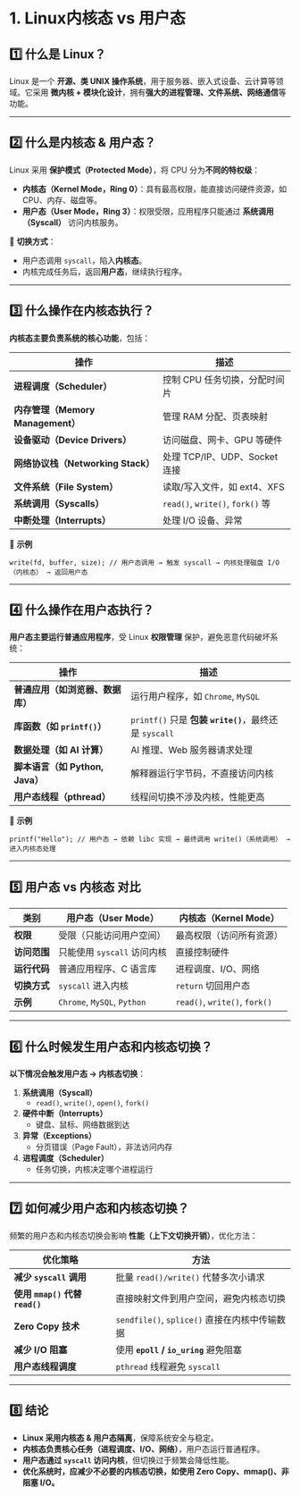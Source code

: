 # 1. Linux内核态 vs 用户态

## **1️⃣ 什么是 Linux？**

Linux 是一个 **开源、类 UNIX 操作系统**，用于服务器、嵌入式设备、云计算等领域。它采用 **微内核 + 模块化设计**，拥有**强大的进程管理、文件系统、网络通信**等功能。

---

## **2️⃣ 什么是内核态 & 用户态？**

Linux 采用 **保护模式（Protected Mode）**，将 CPU 分为**不同的特权级**：

- **内核态（Kernel Mode，Ring 0）**：具有最高权限，能直接访问硬件资源，如 CPU、内存、磁盘等。
- **用户态（User Mode，Ring 3）**：权限受限，应用程序只能通过 **系统调用（Syscall）** 访问内核服务。

🔹 **切换方式**：

- 用户态调用 `syscall`，陷入**内核态**。
- 内核完成任务后，返回**用户态**，继续执行程序。

---

## **3️⃣ 什么操作在内核态执行？**

**内核态主要负责系统的核心功能**，包括：

|**操作**|**描述**|
|---|---|
|**进程调度（Scheduler）**|控制 CPU 任务切换，分配时间片|
|**内存管理（Memory Management）**|管理 RAM 分配、页表映射|
|**设备驱动（Device Drivers）**|访问磁盘、网卡、GPU 等硬件|
|**网络协议栈（Networking Stack）**|处理 TCP/IP、UDP、Socket 连接|
|**文件系统（File System）**|读取/写入文件，如 ext4、XFS|
|**系统调用（Syscalls）**|`read()`, `write()`, `fork()` 等|
|**中断处理（Interrupts）**|处理 I/O 设备、异常|

🔹 **示例**

`write(fd, buffer, size); // 用户态调用 → 触发 syscall → 内核处理磁盘 I/O（内核态） → 返回用户态`

---

## **4️⃣ 什么操作在用户态执行？**

**用户态主要运行普通应用程序**，受 Linux **权限管理** 保护，避免恶意代码破坏系统：

|**操作**|**描述**|
|---|---|
|**普通应用（如浏览器、数据库）**|运行用户程序，如 `Chrome`, `MySQL`|
|**库函数（如 `printf()`）**|`printf()` 只是 **包装 `write()`**，最终还是 `syscall`|
|**数据处理（如 AI 计算）**|AI 推理、Web 服务器请求处理|
|**脚本语言（如 Python, Java）**|解释器运行字节码，不直接访问内核|
|**用户态线程（pthread）**|线程间切换不涉及内核，性能更高|

🔹 **示例**

`printf("Hello"); // 用户态 → 依赖 libc 实现 → 最终调用 write()（系统调用） → 进入内核态处理`

---

## **5️⃣ 用户态 vs 内核态 对比**

|**类别**|**用户态（User Mode）**|**内核态（Kernel Mode）**|
|---|---|---|
|**权限**|受限（只能访问用户空间）|最高权限（访问所有资源）|
|**访问范围**|只能使用 `syscall` 访问内核|直接控制硬件|
|**运行代码**|普通应用程序、C 语言库|进程调度、I/O、网络|
|**切换方式**|`syscall` 进入内核|`return` 切回用户态|
|**示例**|`Chrome`, `MySQL`, `Python`|`read()`, `write()`, `fork()`|

---

## **6️⃣ 什么时候发生用户态和内核态切换？**

**以下情况会触发用户态 → 内核态切换**：

1. **系统调用（Syscall）**
    - `read()`, `write()`, `open()`, `fork()`
2. **硬件中断（Interrupts）**
    - 键盘、鼠标、网络数据到达
3. **异常（Exceptions）**
    - 分页错误（Page Fault），非法访问内存
4. **进程调度（Scheduler）**
    - 任务切换，内核决定哪个进程运行

---

## **7️⃣ 如何减少用户态和内核态切换？**

频繁的用户态和内核态切换会影响 **性能（上下文切换开销）**，优化方法：

|**优化策略**|**方法**|
|---|---|
|**减少 `syscall` 调用**|批量 `read()/write()` 代替多次小请求|
|**使用 `mmap()` 代替 `read()`**|直接映射文件到用户空间，避免内核态切换|
|**Zero Copy 技术**|`sendfile()`, `splice()` 直接在内核中传输数据|
|**减少 I/O 阻塞**|使用 **`epoll` / `io_uring`** 避免阻塞|
|**用户态线程调度**|`pthread` 线程避免 `syscall`|

---

## **8️⃣ 结论**

- **Linux 采用内核态 & 用户态隔离**，保障系统安全与稳定。
- **内核态负责核心任务（进程调度、I/O、网络）**，用户态运行普通程序。
- **用户态通过 `syscall` 访问内核**，但切换过于频繁会降低性能。
- **优化系统时，应减少不必要的内核态切换，如使用 Zero Copy、mmap()、非阻塞 I/O。**